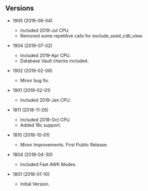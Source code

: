 ## Versions ##

* 1905 (2019-08-04)
  - Included 2019-Jul CPU.
  - Removed some repetitive calls for exclude_seed_cdb_view.

* 1904 (2019-07-02)
  - Included 2019-Apr CPU.
  - Database Vault checks included.

* 1902 (2019-02-06)
  - Minor bug fix.

* 1901 (2019-02-01)
  - Included 2019-Jan CPU.

* 1811 (2018-11-26)
  - Included 2018-Oct CPU.
  - Added 18c support.

* 1810 (2018-10-01)
  - Minor Improvements. First Public Release.

* 1804 (2018-04-30)
  - Included Fast AWK Modes.

* 1801 (2018-01-10)
  - Initial Version.